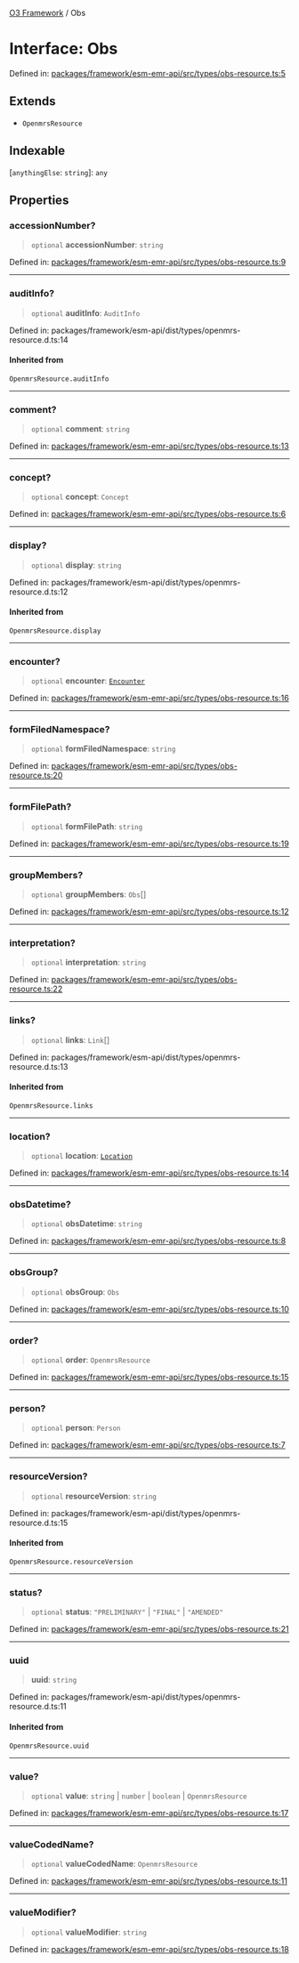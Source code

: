 [O3 Framework](../API.md) / Obs

# Interface: Obs

Defined in: [packages/framework/esm-emr-api/src/types/obs-resource.ts:5](https://github.com/openmrs/openmrs-esm-core/blob/18d2874f03a33a6ab8295af0e87ac97fdd150718/packages/framework/esm-emr-api/src/types/obs-resource.ts#L5)

## Extends

- `OpenmrsResource`

## Indexable

\[`anythingElse`: `string`\]: `any`

## Properties

### accessionNumber?

> `optional` **accessionNumber**: `string`

Defined in: [packages/framework/esm-emr-api/src/types/obs-resource.ts:9](https://github.com/openmrs/openmrs-esm-core/blob/18d2874f03a33a6ab8295af0e87ac97fdd150718/packages/framework/esm-emr-api/src/types/obs-resource.ts#L9)

***

### auditInfo?

> `optional` **auditInfo**: `AuditInfo`

Defined in: packages/framework/esm-api/dist/types/openmrs-resource.d.ts:14

#### Inherited from

`OpenmrsResource.auditInfo`

***

### comment?

> `optional` **comment**: `string`

Defined in: [packages/framework/esm-emr-api/src/types/obs-resource.ts:13](https://github.com/openmrs/openmrs-esm-core/blob/18d2874f03a33a6ab8295af0e87ac97fdd150718/packages/framework/esm-emr-api/src/types/obs-resource.ts#L13)

***

### concept?

> `optional` **concept**: `Concept`

Defined in: [packages/framework/esm-emr-api/src/types/obs-resource.ts:6](https://github.com/openmrs/openmrs-esm-core/blob/18d2874f03a33a6ab8295af0e87ac97fdd150718/packages/framework/esm-emr-api/src/types/obs-resource.ts#L6)

***

### display?

> `optional` **display**: `string`

Defined in: packages/framework/esm-api/dist/types/openmrs-resource.d.ts:12

#### Inherited from

`OpenmrsResource.display`

***

### encounter?

> `optional` **encounter**: [`Encounter`](Encounter.md)

Defined in: [packages/framework/esm-emr-api/src/types/obs-resource.ts:16](https://github.com/openmrs/openmrs-esm-core/blob/18d2874f03a33a6ab8295af0e87ac97fdd150718/packages/framework/esm-emr-api/src/types/obs-resource.ts#L16)

***

### formFiledNamespace?

> `optional` **formFiledNamespace**: `string`

Defined in: [packages/framework/esm-emr-api/src/types/obs-resource.ts:20](https://github.com/openmrs/openmrs-esm-core/blob/18d2874f03a33a6ab8295af0e87ac97fdd150718/packages/framework/esm-emr-api/src/types/obs-resource.ts#L20)

***

### formFilePath?

> `optional` **formFilePath**: `string`

Defined in: [packages/framework/esm-emr-api/src/types/obs-resource.ts:19](https://github.com/openmrs/openmrs-esm-core/blob/18d2874f03a33a6ab8295af0e87ac97fdd150718/packages/framework/esm-emr-api/src/types/obs-resource.ts#L19)

***

### groupMembers?

> `optional` **groupMembers**: `Obs`[]

Defined in: [packages/framework/esm-emr-api/src/types/obs-resource.ts:12](https://github.com/openmrs/openmrs-esm-core/blob/18d2874f03a33a6ab8295af0e87ac97fdd150718/packages/framework/esm-emr-api/src/types/obs-resource.ts#L12)

***

### interpretation?

> `optional` **interpretation**: `string`

Defined in: [packages/framework/esm-emr-api/src/types/obs-resource.ts:22](https://github.com/openmrs/openmrs-esm-core/blob/18d2874f03a33a6ab8295af0e87ac97fdd150718/packages/framework/esm-emr-api/src/types/obs-resource.ts#L22)

***

### links?

> `optional` **links**: `Link`[]

Defined in: packages/framework/esm-api/dist/types/openmrs-resource.d.ts:13

#### Inherited from

`OpenmrsResource.links`

***

### location?

> `optional` **location**: [`Location`](Location.md)

Defined in: [packages/framework/esm-emr-api/src/types/obs-resource.ts:14](https://github.com/openmrs/openmrs-esm-core/blob/18d2874f03a33a6ab8295af0e87ac97fdd150718/packages/framework/esm-emr-api/src/types/obs-resource.ts#L14)

***

### obsDatetime?

> `optional` **obsDatetime**: `string`

Defined in: [packages/framework/esm-emr-api/src/types/obs-resource.ts:8](https://github.com/openmrs/openmrs-esm-core/blob/18d2874f03a33a6ab8295af0e87ac97fdd150718/packages/framework/esm-emr-api/src/types/obs-resource.ts#L8)

***

### obsGroup?

> `optional` **obsGroup**: `Obs`

Defined in: [packages/framework/esm-emr-api/src/types/obs-resource.ts:10](https://github.com/openmrs/openmrs-esm-core/blob/18d2874f03a33a6ab8295af0e87ac97fdd150718/packages/framework/esm-emr-api/src/types/obs-resource.ts#L10)

***

### order?

> `optional` **order**: `OpenmrsResource`

Defined in: [packages/framework/esm-emr-api/src/types/obs-resource.ts:15](https://github.com/openmrs/openmrs-esm-core/blob/18d2874f03a33a6ab8295af0e87ac97fdd150718/packages/framework/esm-emr-api/src/types/obs-resource.ts#L15)

***

### person?

> `optional` **person**: `Person`

Defined in: [packages/framework/esm-emr-api/src/types/obs-resource.ts:7](https://github.com/openmrs/openmrs-esm-core/blob/18d2874f03a33a6ab8295af0e87ac97fdd150718/packages/framework/esm-emr-api/src/types/obs-resource.ts#L7)

***

### resourceVersion?

> `optional` **resourceVersion**: `string`

Defined in: packages/framework/esm-api/dist/types/openmrs-resource.d.ts:15

#### Inherited from

`OpenmrsResource.resourceVersion`

***

### status?

> `optional` **status**: `"PRELIMINARY"` \| `"FINAL"` \| `"AMENDED"`

Defined in: [packages/framework/esm-emr-api/src/types/obs-resource.ts:21](https://github.com/openmrs/openmrs-esm-core/blob/18d2874f03a33a6ab8295af0e87ac97fdd150718/packages/framework/esm-emr-api/src/types/obs-resource.ts#L21)

***

### uuid

> **uuid**: `string`

Defined in: packages/framework/esm-api/dist/types/openmrs-resource.d.ts:11

#### Inherited from

`OpenmrsResource.uuid`

***

### value?

> `optional` **value**: `string` \| `number` \| `boolean` \| `OpenmrsResource`

Defined in: [packages/framework/esm-emr-api/src/types/obs-resource.ts:17](https://github.com/openmrs/openmrs-esm-core/blob/18d2874f03a33a6ab8295af0e87ac97fdd150718/packages/framework/esm-emr-api/src/types/obs-resource.ts#L17)

***

### valueCodedName?

> `optional` **valueCodedName**: `OpenmrsResource`

Defined in: [packages/framework/esm-emr-api/src/types/obs-resource.ts:11](https://github.com/openmrs/openmrs-esm-core/blob/18d2874f03a33a6ab8295af0e87ac97fdd150718/packages/framework/esm-emr-api/src/types/obs-resource.ts#L11)

***

### valueModifier?

> `optional` **valueModifier**: `string`

Defined in: [packages/framework/esm-emr-api/src/types/obs-resource.ts:18](https://github.com/openmrs/openmrs-esm-core/blob/18d2874f03a33a6ab8295af0e87ac97fdd150718/packages/framework/esm-emr-api/src/types/obs-resource.ts#L18)
